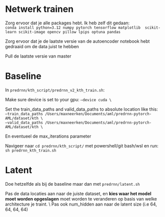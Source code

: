 # Netwerk trainen

Zorg ervoor dat je alle packages hebt. Ik heb zelf dit gedaan: \
```conda install python=3.12 numpy pytorch tensorflow matplotlib  scikit-learn scikit-image opencv pillow lpips optuna pandas```

Zorg ervoor dat je de laatste versie van de autoencoder notebook hebt gedraaid om de data juist te hebben

Pull de laatste versie van master


# Baseline
In ```predrnn/kth_script/predrnn_v2_kth_train.sh```:

Make sure device is set to your gpu: ```—device cuda \```

Set the train_data_paths and valid_data_paths to absolute location like this: \
```—train_data_paths /Users/maxneerken/Documents/aml/predrnn-pytorch-AML/dataset/kth \``` \
```—valid_data_paths /Users/maxneerken/Documents/aml/predrnn-pytorch-AML/dataset/kth \```

En eventueel de max_iterations parameter

Navigeer naar ```cd predrnn/kth_script/``` met powershell/git bash/wsl en run: ```sh predrnn_kth_train.sh```

# Latent
Doe hetzelfde als bij de baseline maar dan met ```predrnn/latent.sh```

Pas de data locaties aan naar de juiste dataset, en **kies waar het model moet worden opgeslagen** moet worden te veranderen op basis van welke architecture je traint. \ 
Pas ook num_hidden aan naar de latent size (i.e 64, 64, 64, 64)
